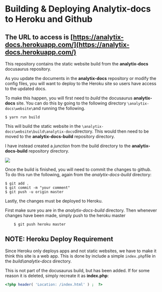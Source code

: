 # Building & Deploying Analytix-docs to Heroku and Github

## The URL to access is [https://analytix-docs.herokuapp.com/](https://analytix-docs.herokuapp.com/)

This repository contains the static website build from the **analytix-docs** docusaurus repository.

As you update the documents in the **analytix-docs** repository or modify the config files, you will want to deploy to the Heroku site so users have access to the updated docs.

To make this happen, you will first need to *build* the docusaurus **analytix-docs** site.  You can do this by going to the following directory `\analytix-docs\website\`and running the following.

```
$ yarn run build
```

This will build the static website in the `\analytix-docs\website\build\analytix-docs`directory.  This would then need to be moved to the **analytix-docs-build** repository directory.

I have instead created a *junction* from the build directory to the **analytix-docs-build** repository directory.

![](https://dl.dropboxusercontent.com/s/6pcldw99gjh8frz/analytix-docs-heroku1.png)



Once the build is finished, you will need to commit the changes to github.  To do this run the following, again from the *analytix-docs-build* directory:

```
$ git add .
$ git commit -m "your comment"
$ git push -u origin master
```

Lastly, the changes must be deployed to Heroku. 

First make sure you are in the *analytix-docs-build* directory.  Then whenever changes have been made, simply push to the heroku master

```
	$ git push heroku master
```

## NOTE: Heroku Deploy Requirement

Since Heroku only deploys apps and not static websites, we have to make it think this site is a web app.  This is done by include a simple `index.php`file in the *build\analytix-docs* directory.  

This is not part of the docusaurus build, but has been added.  If for some reason it is deleted, simply recreate it as **index.php**:

```php
<?php header( 'Location: /index.html' ) ;  ?>
```



